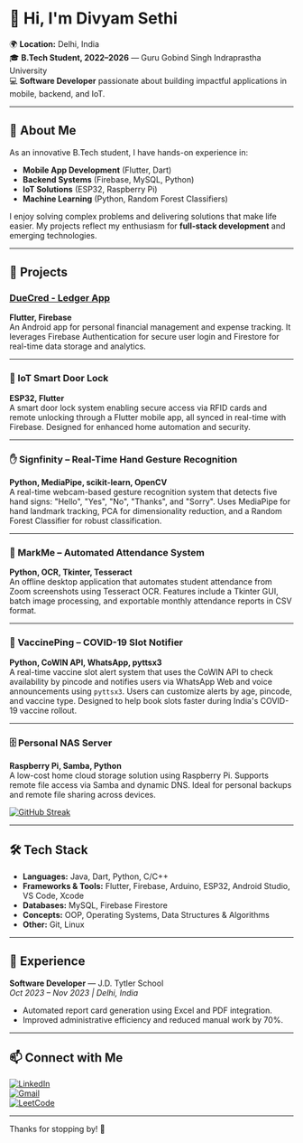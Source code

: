 # 👋 Hi, I'm Divyam Sethi

🌍 **Location:** Delhi, India  
🎓 **B.Tech Student, 2022–2026** — Guru Gobind Singh Indraprastha University  
💻 **Software Developer** passionate about building impactful applications in mobile, backend, and IoT.

---

## 🚀 About Me

As an innovative B.Tech student, I have hands-on experience in:

- **Mobile App Development** (Flutter, Dart)
- **Backend Systems** (Firebase, MySQL, Python)
- **IoT Solutions** (ESP32, Raspberry Pi)
- **Machine Learning** (Python, Random Forest Classifiers)

I enjoy solving complex problems and delivering solutions that make life easier. My projects reflect my enthusiasm for **full-stack development** and emerging technologies.

---

## 🔨 Projects

### [DueCred - Ledger App](https://play.google.com/store/apps/details?id=com.divyam.duecred)  
**Flutter, Firebase**  
An Android app for personal financial management and expense tracking. It leverages Firebase Authentication for secure user login and Firestore for real-time data storage and analytics.

---

### 🔐 IoT Smart Door Lock  
**ESP32, Flutter**  
A smart door lock system enabling secure access via RFID cards and remote unlocking through a Flutter mobile app, all synced in real-time with Firebase. Designed for enhanced home automation and security.

---

### ✋ Signfinity – Real-Time Hand Gesture Recognition  
**Python, MediaPipe, scikit-learn, OpenCV**  
A real-time webcam-based gesture recognition system that detects five hand signs: "Hello", "Yes", "No", "Thanks", and "Sorry". Uses MediaPipe for hand landmark tracking, PCA for dimensionality reduction, and a Random Forest Classifier for robust classification.

---

### 📝 MarkMe – Automated Attendance System  
**Python, OCR, Tkinter, Tesseract**  
An offline desktop application that automates student attendance from Zoom screenshots using Tesseract OCR. Features include a Tkinter GUI, batch image processing, and exportable monthly attendance reports in CSV format.

---

### 💉 VaccinePing – COVID-19 Slot Notifier  
**Python, CoWIN API, WhatsApp, pyttsx3**  
A real-time vaccine slot alert system that uses the CoWIN API to check availability by pincode and notifies users via WhatsApp Web and voice announcements using `pyttsx3`. Users can customize alerts by age, pincode, and vaccine type. Designed to help book slots faster during India's COVID-19 vaccine rollout.

---

### 🗄️ Personal NAS Server  
**Raspberry Pi, Samba, Python**  
A low-cost home cloud storage solution using Raspberry Pi. Supports remote file access via Samba and dynamic DNS. Ideal for personal backups and remote file sharing across devices.

[![GitHub Streak](https://streak-stats.demolab.com?user=sethidivyam&theme=dark&hide_border=true)](https://git.io/streak-stats)

---

## 🛠️ Tech Stack

- **Languages:** Java, Dart, Python, C/C++
- **Frameworks & Tools:** Flutter, Firebase, Arduino, ESP32, Android Studio, VS Code, Xcode
- **Databases:** MySQL, Firebase Firestore
- **Concepts:** OOP, Operating Systems, Data Structures & Algorithms
- **Other:** Git, Linux

---

## 💼 Experience

**Software Developer** — J.D. Tytler School  
*Oct 2023 – Nov 2023 | Delhi, India*

- Automated report card generation using Excel and PDF integration.
- Improved administrative efficiency and reduced manual work by 70%.

---

## 📫 Connect with Me

[![LinkedIn](https://img.shields.io/badge/LinkedIn-Connect-blue?logo=linkedin)](https://www.linkedin.com/in/sethidivyam)  
[![Gmail](https://img.shields.io/badge/Gmail-Contact-red?logo=gmail)](mailto:divyamsethi18@gmail.com)  
[![LeetCode](https://img.shields.io/badge/LeetCode-Profile-orange?logo=leetcode)](https://leetcode.com/sethidivyam)

---

Thanks for stopping by! 🚀

